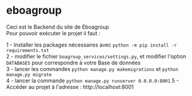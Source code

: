 # eboagroup

Ceci est le Backend du site de Eboagroup  
Pour pouvoir exécuter le projet il faut :

1 - Installer les packages nécessaires avec ``python -m pip install -r requirements.txt``  
2 - modifier le fichier ``boagroup_services/settings.py``, et modifier l'option ``DATABASES`` pour correspondre à votre Base de données  
3 - lancer les commandes ``python manage.py makemigrations`` et ``python manage.py migrate``  
4 - lancer la commande ``python manage.py runserver 0.0.0.0:8001``
5 - Accéder au projet à l'adresse : http://localhost:8001